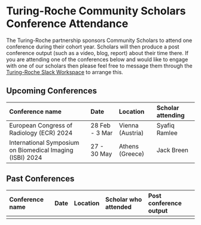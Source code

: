 # Turing-Roche Community Scholars Conference Attendance 

The Turing-Roche partnership sponsors Community Scholars to attend one conference during their cohort year. Scholars will then produce a post conference output (such as a video, blog, report) about their time there. If you are attending one of the conferences below and would like to engage with one of our scholars then please feel free to message them through the [Turing-Roche Slack Workspace](https://docs.google.com/forms/d/e/1FAIpQLSep6mcxlA-QouGk1HLuonmnn-Ml6aEyhClbYOSPW4UEr6OALA/viewform) to arrange this. 


## Upcoming Conferences

| Conference name| Date | Location | Scholar attending |
|:-----|:--------|:-----------|:-----------|
| European Congress of Radiology (ECR) 2024 | 28 Feb - 3 Mar  | Vienna (Austria) | Syafiq Ramlee
| International Symposium on Biomedical Imaging (ISBI) 2024 | 27 - 30 May  | Athens (Greece) | Jack Breen


## Past Conferences
| Conference name| Date | Location | Scholar who attended | Post conference output
|:-----|:--------|:-----------|:-----------|:-----------|
|  |  | | 

